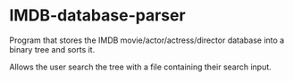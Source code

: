 # IMDB-database-parser

Program that stores the IMDB movie/actor/actress/director database into a binary tree and sorts it.

Allows the user search the tree with a file containing their search input.
